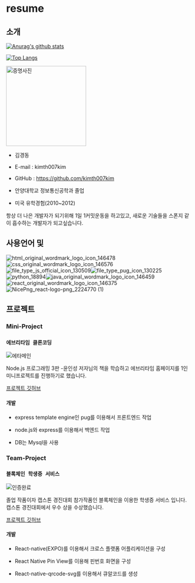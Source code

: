 # resume


## 소개
[![Anurag's github stats](https://github-readme-stats.vercel.app/api?username=anuraghazra)](https://github.com/anuraghazra/github-readme-stats)

[![Top Langs](https://github-readme-stats.vercel.app/api/top-langs/?username=anuraghazra)](https://github.com/anuraghazra/github-readme-stats)

<img width="217" alt="증명사진" src="https://user-images.githubusercontent.com/48907339/101289048-48c59180-383d-11eb-8dbb-4e93dd4e09f8.png">

- 김경동
- E-mail : kimth007kim
- GitHub : https://github.com/kimth007kim

- 안양대학교 정보통신공학과 졸업
- 미국 유학경험(2010~2012)

항상 더 나은 개발자가 되기위해 1일 1커밋운동을 하고있고, 새로운 기술들을 스폰지 같이 흡수하는 개발자가 되고싶습니다.


## 사용언어 및 

![html_original_wordmark_logo_icon_146478](https://user-images.githubusercontent.com/48907339/101289059-67c42380-383d-11eb-9ce0-54f54bb008b7.png)![css_original_wordmark_logo_icon_146576](https://user-images.githubusercontent.com/48907339/101289060-685cba00-383d-11eb-8a8e-228fee45d652.png)![file_type_js_official_icon_130509](https://user-images.githubusercontent.com/48907339/101289062-6bf04100-383d-11eb-899c-4b88c87e6fec.png)![file_type_pug_icon_130225](https://user-images.githubusercontent.com/48907339/101289071-77dc0300-383d-11eb-9f0c-38bebe346670.png)![python_18894](https://user-images.githubusercontent.com/48907339/101289074-81fe0180-383d-11eb-976d-f2c2b1a01fad.png)![java_original_wordmark_logo_icon_146459](https://user-images.githubusercontent.com/48907339/101289075-84605b80-383d-11eb-9ccc-fd1047b56f2b.png)
![react_original_wordmark_logo_icon_146375](https://user-images.githubusercontent.com/48907339/101289085-a1952a00-383d-11eb-9d52-78e2a238887d.png)![NicePng_react-logo-png_2224770 (1)](https://user-images.githubusercontent.com/48907339/101289079-8f1af080-383d-11eb-98cc-df79ff5d3bd2.png)


## 프로젝트

### Mini-Project

### `에브리타임 클론코딩`


![에타메인](https://user-images.githubusercontent.com/48907339/101289117-d43f2280-383d-11eb-8857-89062e08ce32.PNG)

Node.js 프로그래밍 3판 -윤인성 저자님의 책을 학습하고 에브리타임 홈페이지를 1인 미니프로젝트를 진행하기로 했습니다.

[프로젝트 깃허브](https://github.com/kimth007kim/everyTime_clone_nodejs)

#### 개발

- express template engine인 pug를 이용해서 프론트엔드 작업

- node.js와 express를 이용해서 백엔드 작업

- DB는 Mysql을 사용



### Team-Project

### `블록체인 학생증 서비스 `

![인증완료](https://user-images.githubusercontent.com/48907339/101289310-01d89b80-383f-11eb-8f75-2d33abf3229d.png)


졸업 작품이자 캡스톤 경진대회 참가작품인 블록체인을 이용한 학생증 서비스 입니다. 캡스톤 경진대회에서 우수 상을 수상했습니다.

[프로젝트 깃허브](https://github.com/jeonjonghyeok/bcw)

#### 개발

- React-native(EXPO)를 이용해서 크로스 플랫폼 어플리케이션을 구성

- React Native Pin View를 이용해 핀번호 화면을 구성

- React-native-qrcode-svg를 이용해서 큐알코드를 생성
